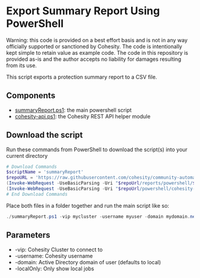 # Export Summary Report Using PowerShell

Warning: this code is provided on a best effort basis and is not in any way officially supported or sanctioned by Cohesity. The code is intentionally kept simple to retain value as example code. The code in this repository is provided as-is and the author accepts no liability for damages resulting from its use.

This script exports a protection summary report to a CSV file.

## Components

* [summaryReport.ps1](https://raw.githubusercontent.com/cohesity/community-automation-samples/main/reports/powershell/summaryReport/summaryReport.ps1): the main powershell script
* [cohesity-api.ps1](https://raw.githubusercontent.com/cohesity/community-automation-samples/main/powershell/cohesity-api/cohesity-api.ps1): the Cohesity REST API helper module

## Download the script

Run these commands from PowerShell to download the script(s) into your current directory

```powershell
# Download Commands
$scriptName = 'summaryReport'
$repoURL = 'https://raw.githubusercontent.com/cohesity/community-automation-samples/main'
(Invoke-WebRequest -UseBasicParsing -Uri "$repoUrl/reports/powershell/$scriptName/$scriptName.ps1").content | Out-File "$scriptName.ps1"; (Get-Content "$scriptName.ps1") | Set-Content "$scriptName.ps1"
(Invoke-WebRequest -UseBasicParsing -Uri "$repoUrl/powershell/cohesity-api/cohesity-api.ps1").content | Out-File cohesity-api.ps1; (Get-Content cohesity-api.ps1) | Set-Content cohesity-api.ps1
# End Download Commands
```

Place both files in a folder together and run the main script like so:

```powershell
./summaryReport.ps1 -vip mycluster -username myuser -domain mydomain.net
```

## Parameters

* -vip: Cohesity Cluster to connect to
* -username: Cohesity username
* -domain: Active Directory domain of user (defaults to local)
* -localOnly: Only show local jobs
